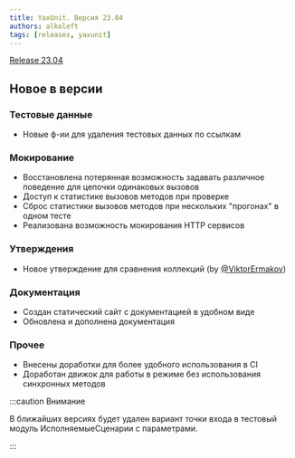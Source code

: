 ```yaml
---
title: YaxUnit. Версия 23.04
authors: alkoleft
tags: [releases, yaxunit]
---
```


[Release 23.04](https://github.com/bia-technologies/yaxunit/releases/tag/23.04)

## Новое в версии

### Тестовые данные

* Новые ф-ии для удаления тестовых данных по ссылкам

### Мокирование

* Восстановлена потерянная возможность задавать различное поведение для цепочки одинаковых вызовов
* Доступ к статистике вызовов методов при проверке
* Сброс статистики вызовов методов при нескольких "прогонах" в одном тесте
* Реализована возможность мокирования HTTP сервисов

### Утверждения

* Новое утверждение для сравнения коллекций (by [@ViktorErmakov](https://github.com/ViktorErmakov))

### Документация

* Создан статический сайт с документацией в удобном виде
* Обновлена и дополнена документация

### Прочее

* Внесены доработки для более удобного использования в CI
* Доработан движок для работы в режиме без использования синхронных методов

:::caution Внимание

В ближайших версиях будет удален вариант точки входа в тестовый модуль ИсполняемыеСценарии с параметрами.

:::

